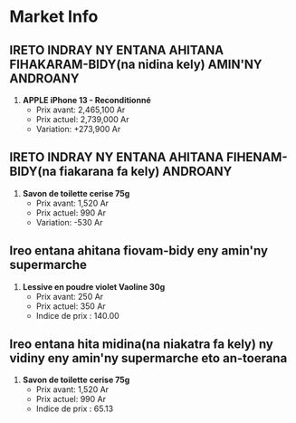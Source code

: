 # Market Info

## IRETO INDRAY NY ENTANA AHITANA FIHAKARAM-BIDY(na nidina kely) AMIN'NY ANDROANY

1. **APPLE iPhone 13
                                                  - Reconditionné**
   - Prix avant: 2,465,100 Ar
   - Prix actuel: 2,739,000 Ar
   - Variation: +273,900 Ar

## IRETO INDRAY NY ENTANA AHITANA FIHENAM-BIDY(na fiakarana fa kely) ANDROANY

1. **Savon de toilette cerise 75g**
   - Prix avant: 1,520 Ar
   - Prix actuel: 990 Ar
   - Variation: -530 Ar

## Ireo entana ahitana fiovam-bidy eny amin'ny supermarche

1. **Lessive en poudre violet Vaoline 30g**
   - Prix avant: 250 Ar
   - Prix actuel: 350 Ar
   - Indice de prix : 140.00

## Ireo entana hita midina(na niakatra fa kely) ny vidiny eny amin'ny supermarche eto an-toerana

1. **Savon de toilette cerise 75g**
   - Prix avant: 1,520 Ar
   - Prix actuel: 990 Ar
   - Indice de prix : 65.13

